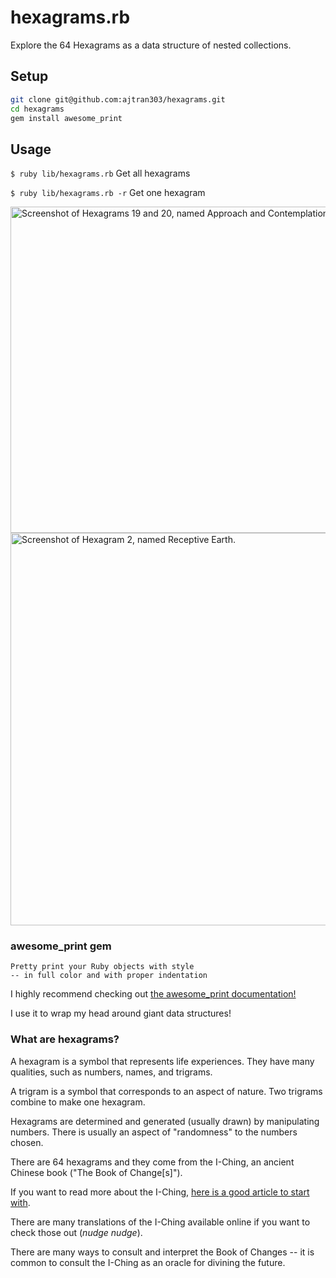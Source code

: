 # hexagrams.rb

Explore the 64 Hexagrams as a data structure of nested collections.

## Setup

```zsh
git clone git@github.com:ajtran303/hexagrams.git
cd hexagrams
gem install awesome_print
```

## Usage
`$ ruby lib/hexagrams.rb` Get all hexagrams

`$ ruby lib/hexagrams.rb -r` Get one hexagram

<img width="522" alt="Screenshot of Hexagrams 19 and 20, named Approach and Contemplation." src="https://user-images.githubusercontent.com/31839316/82480970-d607eb00-9a91-11ea-9492-6ef084540009.png">
<img width="628" alt="Screenshot of Hexagram 2, named Receptive Earth." src="https://user-images.githubusercontent.com/31839316/82499111-5a686700-9aae-11ea-9f37-cdaedbd7a30a.png">

### awesome_print gem

```
Pretty print your Ruby objects with style
-- in full color and with proper indentation
```

I highly recommend checking out [the awesome_print documentation!](https://github.com/awesome-print/awesome_print)

I use it to wrap my head around giant data structures!

### What are hexagrams?

A hexagram is a symbol that represents life experiences. They have many qualities, such as numbers, names, and trigrams.

A trigram is a symbol that corresponds to an aspect of nature. Two trigrams combine to make one hexagram.

Hexagrams are determined and generated (usually drawn) by manipulating numbers. There is usually an aspect of "randomness" to the numbers chosen.

There are 64 hexagrams and they come from the I-Ching, an ancient Chinese book ("The Book of Change[s]").

If you want to read more about the I-Ching, [here is a good article to start with](https://www.chinafile.com/library/nyrb-china-archive/what-i-ching).

There are many translations of the I-Ching available online if you want to check those out (*nudge nudge*).

There are many ways to consult and interpret the Book of Changes -- it is common to consult the I-Ching as an oracle for divining the future.
